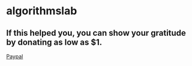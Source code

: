 # algorithmslab

## If this helped you, you can show your gratitude by donating as low as $1.
 <a href="https://www.paypal.me/ashwanijha04" target="_blank">Paypal</a>
